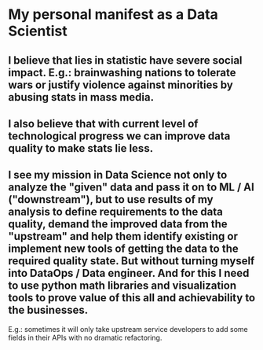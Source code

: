 # My personal manifest as a Data Scientist

## I believe that lies in statistic have severe social impact. E.g.: brainwashing nations to tolerate wars or justify violence against minorities by abusing stats in mass media.

## I also believe that with current level of technological progress we can improve data quality to make stats lie less.

## I see my mission in Data Science not only to analyze the "given" data and pass it on to ML / AI ("downstream"), but to use results of my analysis to define requirements to the data quality, demand the improved data from the "upstream" and help them identify existing or implement new tools of getting the data to the required quality state. But without turning myself into DataOps / Data engineer. And for this I need to use python math libraries and visualization tools to prove value of this all and achievability to the businesses.

E.g.: sometimes it will only take upstream service developers to add some fields in their APIs with no dramatic refactoring. 